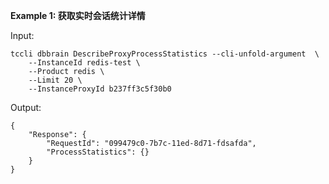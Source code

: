 **Example 1: 获取实时会话统计详情**



Input: 

```
tccli dbbrain DescribeProxyProcessStatistics --cli-unfold-argument  \
    --InstanceId redis-test \
    --Product redis \
    --Limit 20 \
    --InstanceProxyId b237ff3c5f30b0
```

Output: 
```
{
    "Response": {
        "RequestId": "099479c0-7b7c-11ed-8d71-fdsafda",
        "ProcessStatistics": {}
    }
}
```

